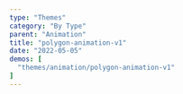 ```yaml
---
type: "Themes"
category: "By Type"
parent: "Animation"
title: "polygon-animation-v1"
date: "2022-05-05"
demos: [
  "themes/animation/polygon-animation-v1"
]
---
```

